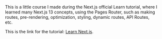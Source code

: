 This is a little course I made during the Next.js official Learn tutorial, where I learned many Next.js 13 concepts, using the Pages Router, such as making routes, pre-rendering, optimization, styling, dynamic routes, API Routes, etc.

This is the link for the tutorial:
[Learn Next.js](https://nextjs.org/learn).
